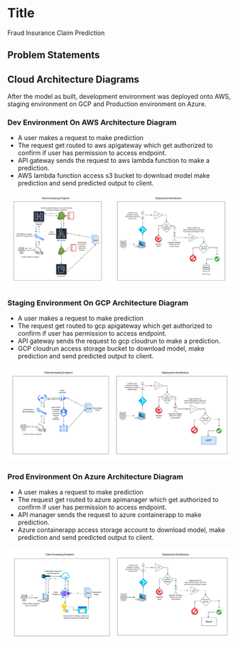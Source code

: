 # Title
Fraud Insurance Claim Prediction

## Problem Statements

## Cloud Architecture Diagrams
After the model as built, development environment was deployed onto AWS, staging environment on GCP and Production environment on Azure.

### Dev Environment On AWS Architecture Diagram
* A user makes a request to make prediction
* The request get routed to aws apigateway which get authorized to confirm if user has permission to access endpoint.
* API gateway sends the request to aws lambda function to make a prediction.
* AWS lambda function access s3 bucket to download model make prediction and send predicted output to client.

![aws diagram](./docs/images/all-aws.png)

### Staging Environment On GCP Architecture Diagram
* A user makes a request to make prediction
* The request get routed to gcp apigateway which get authorized to confirm if user has permission to access endpoint.
* API gateway sends the request to gcp cloudrun to make a prediction.
* GCP cloudrun access storage bucket to download model, make prediction and send predicted output to client.

![gcp diagram](./docs/images/gcp-all.png)

### Prod Environment On Azure Architecture Diagram
* A user makes a request to make prediction
* The request get routed to azure apimanager which get authorized to confirm if user has permission to access endpoint.
* API manager sends the request to azure containerapp to make prediction.
* Azure containerapp access storage account to download model, make prediction and send predicted output to client.

![azure diagram](./docs/images/azure-all.png)
